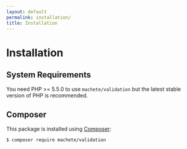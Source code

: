 ```yaml
---
layout: default
permalink: installation/
title: Installation
---
```


# Installation

## System Requirements

You need PHP >= 5.5.0 to use `machete/validation` but the latest stable version of PHP is recommended.

## Composer

This package is installed using [Composer](https://getcomposer.org/):

```
$ composer require machete/validation
```